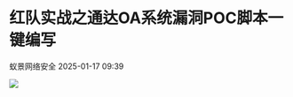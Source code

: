 #  红队实战之通达OA系统漏洞POC脚本一键编写   
 蚁景网络安全   2025-01-17 09:39  
  
![](https://mmbiz.qpic.cn/mmbiz_png/5znJiaZxqldzzTF2yo4SNe7CqmoVMdIicu8rynBjw26uQibjKexBqMriahezhGe6QjzZc8Oiaz1j2S3fbsWhmWmXwgw/640?wx_fmt=png&from=appmsg "")  
  

